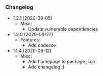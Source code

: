 ### Changelog
- 1.2.1 (2020-09-05)
  - Misc:
    - Update vulnerable dependencies
- 1.2.0 (2020-06-27)
  - Features:
    - Add codecov
- 1.1.4 (2020-06-12)
  - Misc:
    - Add homepage to package.json
    - Add changelog ;)
